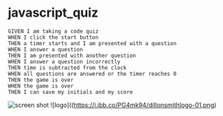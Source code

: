 # javascript_quiz

```
GIVEN I am taking a code quiz
WHEN I click the start button
THEN a timer starts and I am presented with a question
WHEN I answer a question
THEN I am presented with another question
WHEN I answer a question incorrectly
THEN time is subtracted from the clock
WHEN all questions are answered or the timer reaches 0
THEN the game is over
WHEN the game is over
THEN I can save my initials and my score
```
![screen shot](https://i.ibb.co/bXryjQR/javascript-quiz-application.png)
![logo]((https://i.ibb.co/PG4mk94/dillonsmithlogo-01.png)
